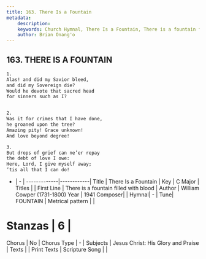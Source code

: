```yaml
---
title: 163. There Is a Fountain
metadata:
    description: 
    keywords: Church Hymnal, There Is a Fountain, There is a fountain filled with blood, 
    author: Brian Onang'o
---
```



## 163. THERE IS A FOUNTAIN

```txt
1.
Alas! and did my Savior bleed,
and did my Sovereign die?
Would he devote that sacred head
for sinners such as I?


2.
Was it for crimes that I have done,
he groaned upon the tree?
Amazing pity! Grace unknown!
And love beyond degree!

3.
But drops of grief can ne’er repay
the debt of love I owe:
Here, Lord, I give myself away;
’tis all that I can do!
```

- |   -  |
-------------|------------|
Title | There Is a Fountain |
Key | C Major |
Titles |  |
First Line | There is a fountain filled with blood |
Author | William Cowper (1731-1800)
Year | 1941
Composer|  |
Hymnal|  - |
Tune| FOUNTAIN |
Metrical pattern | |
# Stanzas | 6 |
Chorus | No |
Chorus Type | - |
Subjects | Jesus Christ: His Glory and Praise |
Texts |  |
Print Texts | 
Scripture Song |  |
  
